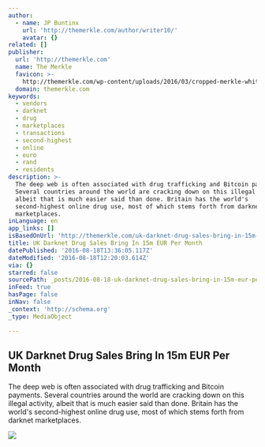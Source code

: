 ```yaml
---
author:
  - name: JP Buntinx
    url: 'http://themerkle.com/author/writer10/'
    avatar: {}
related: []
publisher:
  url: 'http://themerkle.com'
  name: The Merkle
  favicon: >-
    http://themerkle.com/wp-content/uploads/2016/03/cropped-merkle-white-1-192x192.png
  domain: themerkle.com
keywords:
  - vendors
  - darknet
  - drug
  - marketplaces
  - transactions
  - second-highest
  - online
  - euro
  - rand
  - residents
description: >-
  The deep web is often associated with drug trafficking and Bitcoin payments.
  Several countries around the world are cracking down on this illegal activity,
  albeit that is much easier said than done. Britain has the world's
  second-highest online drug use, most of which stems forth from darknet
  marketplaces.
inLanguage: en
app_links: []
isBasedOnUrl: 'http://themerkle.com/uk-darknet-drug-sales-bring-in-15m-eur-per-month/'
title: UK Darknet Drug Sales Bring In 15m EUR Per Month
datePublished: '2016-08-18T13:36:05.117Z'
dateModified: '2016-08-18T12:20:03.614Z'
via: {}
starred: false
sourcePath: _posts/2016-08-18-uk-darknet-drug-sales-bring-in-15m-eur-per-month.md
inFeed: true
hasPage: false
inNav: false
_context: 'http://schema.org'
_type: MediaObject

---
```

<article style=""><h1>UK Darknet Drug Sales Bring In 15m EUR Per Month</h1><p>The deep web is often associated with drug trafficking and Bitcoin payments. Several countries around the world are cracking down on this illegal activity, albeit that is much easier said than done. Britain has the world's second-highest online drug use, most of which stems forth from darknet marketplaces.</p><img src="http://themerkle.com/wp-content/uploads/2016/08/shutterstock_74764597.jpg" /></article>